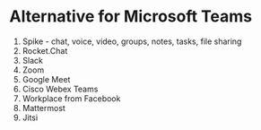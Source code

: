 # Alternative for Microsoft Teams
1. Spike - chat, voice, video, groups, notes, tasks, file sharing
2. Rocket.Chat
3. Slack
4. Zoom
5. Google Meet
6. Cisco Webex Teams
7. Workplace from Facebook
8. Mattermost
9. Jitsi
